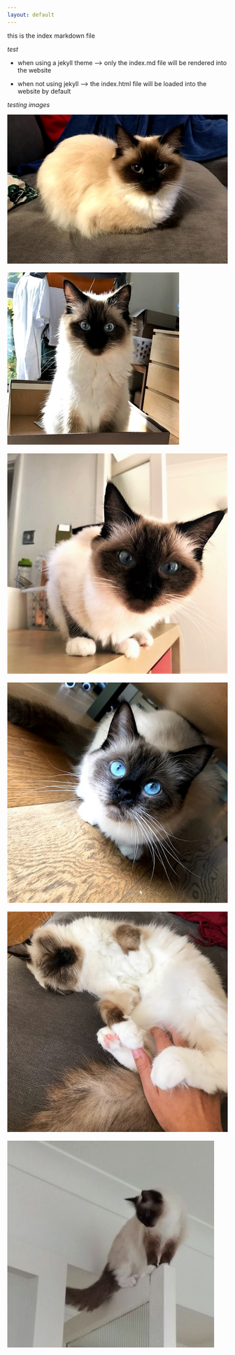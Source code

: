 ```yaml
---
layout: default
---
```


this is the index markdown file

*test* 

- when using a jekyll theme --> only the index.md file will be rendered into the website

- when not using jekyll --> the index.html file will be loaded into the website by default


*testing images*

![mimi1](./mimi1.jpg)   <br/><br/>
![mimi5](./mimi5.jpg)   <br/><br/>
![mimi6](./mimi6.jpg) <br/><br/>
![mimi8](./mimi8.jpg) <br/><br/>
![mimi10](./mimi10.jpg) <br/><br/>
![mimi12](./mimi12.JPG) <br/><br/>
